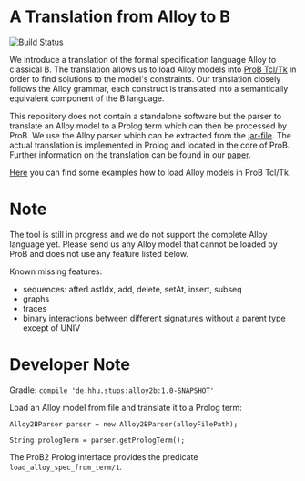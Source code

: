# A Translation from Alloy to B

[![Build Status](https://travis-ci.org/hhu-stups/alloy2b.svg?branch=master&style=flat-square)](https://travis-ci.org/hhu-stups/alloy2b)

We introduce a translation of the formal specification language Alloy to classical B.
The translation allows us to load Alloy models into [ProB Tcl/Tk](https://www3.hhu.de/stups/prob/index.php/Main_Page/) in order to find solutions to the model's constraints.
Our translation closely follows the Alloy grammar, each construct is translated into a semantically equivalent component of the B language.

This repository does not contain a standalone software but the parser to translate an Alloy model to a Prolog term which can then be processed by ProB.
We use the Alloy parser which can be extracted from the [jar-file](http://alloytools.org/download.html).
The actual translation is implemented in Prolog and located in the core of ProB.
Further information on the translation can be found in our [paper](https://www3.hhu.de/stups/downloads/pdf/Alloy2B.pdf).

[Here](https://www3.hhu.de/stups/prob/index.php/Alloy) you can find some examples how to load Alloy models in ProB Tcl/Tk.


# Note
The tool is still in progress and we do not support the complete Alloy language yet. Please send us any Alloy model that cannot be loaded by ProB and does not use any feature listed below.

Known missing features:
- sequences: afterLastIdx, add, delete, setAt, insert, subseq
- graphs
- traces
- binary interactions between different signatures without a parent type except of UNIV

# Developer Note

Gradle: ```compile 'de.hhu.stups:alloy2b:1.0-SNAPSHOT'```

Load an Alloy model from file and translate it to a Prolog term:

```Alloy2BParser parser = new Alloy2BParser(alloyFilePath);```

```String prologTerm = parser.getPrologTerm();```

The ProB2 Prolog interface provides the predicate ```load_alloy_spec_from_term/1```.
